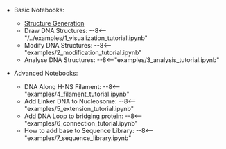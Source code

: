 - Basic Notebooks:

    - [Structure Generation](/docs/notebooks/0_structure_tutorial.ipynb)
    - Draw DNA Structures: --8<--"/../examples/1_visualization_tutorial.ipynb"
    - Modify DNA Structures: --8<--"examples/2_modification_tutorial.ipynb"
    - Analyse DNA Structures: --8<--"examples/3_analysis_tutorial.ipynb"
- Advanced Notebooks:
    - DNA Along H-NS Filament: --8<--"examples/4_filament_tutorial.ipynb"
    - Add Linker DNA to Nucleosome: --8<--"examples/5_extension_tutorial.ipynb"
    - Add DNA Loop to bridging protein: --8<--"examples/6_connection_tutorial.ipynb"
    - How to add base to Sequence Library: --8<--"examples/7_sequence_library.ipynb"
